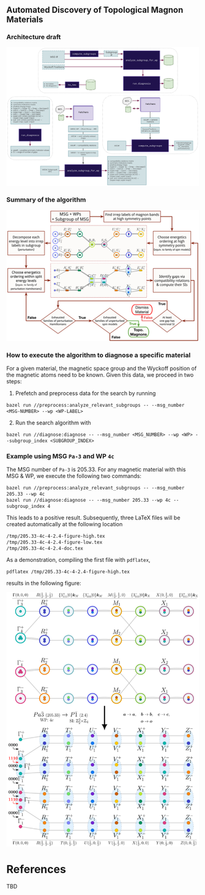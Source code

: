 ## Automated Discovery of Topological Magnon Materials

### Architecture draft
<img src="./notes/arch.svg">

### Summary of the algorithm
<img src="./notes/new_algorithm.svg">


### How to execute the algorithm to diagnose a specific material
For a given material, the magnetic space group and the Wyckoff position of the magnetic atoms need to be known. Given this data, we proceed in two steps:
1. Prefetch and preprocess data for the search by running
```
bazel run //preprocess:analyze_relevant_subgroups -- --msg_number <MSG-NUMBER> --wp <WP-LABEL>

```
2.  Run the search algorithm with
```
bazel run //diagnose:diagnose -- --msg_number <MSG_NUMBER> --wp <WP> --subgroup_index <SUBGROUP_INDEX>
```
### Example using MSG `Pa-3` and WP `4c`
The MSG number of `Pa-3` is 205.33. For any magnetic material with this MSG & WP, we execute the following two commands:
```
bazel run //preprocess:analyze_relevant_subgroups -- --msg_number 205.33 --wp 4c
bazel run //diagnose:diagnose -- --msg_number 205.33 --wp 4c --subgroup_index 4
```

This leads to a positive result. Subsequently, three LaTeX files will be created automatically at the following location
```
/tmp/205.33-4c-4-2.4-figure-high.tex
/tmp/205.33-4c-4-2.4-figure-low.tex
/tmp/205.33-4c-4-2.4-doc.tex
```
As a demonstration, compiling the first file with `pdflatex`,
```
pdflatex /tmp/205.33-4c-4-2.4-figure-high.tex
```
results in the following figure:

<img src="./notes/205.33-4c-4-2.4-figure-high.svg">


# References
TBD
